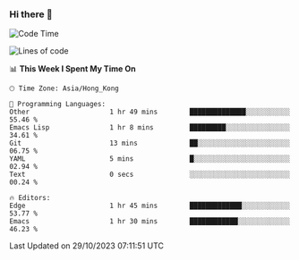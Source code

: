### Hi there 👋

<!--
**nicehiro/nicehiro** is a ✨ _special_ ✨ repository because its `README.md` (this file) appears on your GitHub profile.

Here are some ideas to get you started:

- 🔭 I’m currently working on ...
- 🌱 I’m currently learning ...
- 👯 I’m looking to collaborate on ...
- 🤔 I’m looking for help with ...
- 💬 Ask me about ...
- 📫 How to reach me: ...
- 😄 Pronouns: ...
- ⚡ Fun fact: ...
-->

<!--START_SECTION:waka-->
![Code Time](http://img.shields.io/badge/Code%20Time-3%20hrs%2016%20mins-blue)

![Lines of code](https://img.shields.io/badge/From%20Hello%20World%20I%27ve%20Written-2.6%20million%20lines%20of%20code-blue)

📊 **This Week I Spent My Time On** 

```text
🕑︎ Time Zone: Asia/Hong_Kong

💬 Programming Languages: 
Other                    1 hr 49 mins        ██████████████░░░░░░░░░░░   55.46 % 
Emacs Lisp               1 hr 8 mins         █████████░░░░░░░░░░░░░░░░   34.61 % 
Git                      13 mins             ██░░░░░░░░░░░░░░░░░░░░░░░   06.75 % 
YAML                     5 mins              █░░░░░░░░░░░░░░░░░░░░░░░░   02.94 % 
Text                     0 secs              ░░░░░░░░░░░░░░░░░░░░░░░░░   00.24 % 

🔥 Editors: 
Edge                     1 hr 45 mins        █████████████░░░░░░░░░░░░   53.77 % 
Emacs                    1 hr 30 mins        ████████████░░░░░░░░░░░░░   46.23 % 
```


 Last Updated on 29/10/2023 07:11:51 UTC
<!--END_SECTION:waka-->
